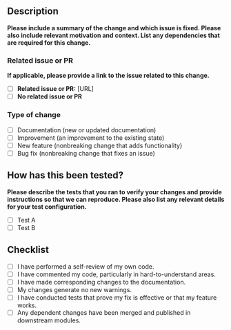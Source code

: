 ## Description

**Please include a summary of the change and which issue is fixed. Please also include relevant motivation and context. List any dependencies that are required for this change.**




### Related issue or PR

**If applicable, please provide a link to the issue related to this change.**

- [ ] **Related issue or PR:** [URL]
- [ ] **No related issue or PR**

### Type of change

- [ ] Documentation (new or updated documentation)
- [ ] Improvement (an improvement to the existing state)
- [ ] New feature (nonbreaking change that adds functionality)
- [ ] Bug fix (nonbreaking change that fixes an issue)

## How has this been tested?

**Please describe the tests that you ran to verify your changes and provide instructions so that we can reproduce. Please also list any relevant details for your test configuration.**

- [ ] Test A
- [ ] Test B

## Checklist

- [ ] I have performed a self-review of my own code.
- [ ] I have commented my code, particularly in hard-to-understand areas.
- [ ] I have made corresponding changes to the documentation.
- [ ] My changes generate no new warnings.
- [ ] I have conducted tests that prove my fix is effective or that my feature works.
- [ ] Any dependent changes have been merged and published in downstream modules.
